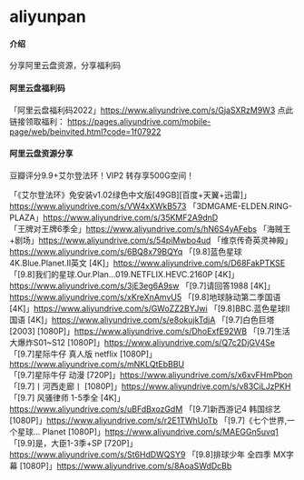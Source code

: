 # aliyunpan

#### 介绍
分享阿里云盘资源，分享福利码

#### 阿里云盘福利码
「阿里云盘福利码2022」https://www.aliyundrive.com/s/GjaSXRzM9W3
点此链接领取福利：
https://pages.aliyundrive.com/mobile-page/web/beinvited.html?code=1f07922



#### 阿里云盘资源分享

 豆瓣评分9.9+艾尔登法环！VIP2 转存享500G空间！

「《艾尔登法环》免安装v1.02绿色中文版[49GB][百度+天翼+迅雷]」https://www.aliyundrive.com/s/VW4xXWkB573
「3DMGAME-ELDEN.RING-PLAZA」https://www.aliyundrive.com/s/35KMF2A9dnD
「王牌对王牌6季全」https://www.aliyundrive.com/s/hN6S4yAFebs
「海贼王+剧场」https://www.aliyundrive.com/s/54piMwbo4ud
「维京传奇英灵神殿」https://www.aliyundrive.com/s/6BQ8x79BQYq
「[9.8]蓝色星球4K.Blue.Planet.II英文 [4K]」https://www.aliyundrive.com/s/D68FakPTKSE
「[9.8]我们的星球.Our.Plan...019.NETFLIX.HEVC.2160P  [4K]」https://www.aliyundrive.com/s/3jE3eg6A9sw
「[9.7]请回答1988  [4K]」https://www.aliyundrive.com/s/xKreXnAmvU5
「[9.8]地球脉动第二季国语  [4K]」https://www.aliyundrive.com/s/GWoZZ2BYJwi
「[9.8]BBC.蓝色星球Ⅱ 国语  [4K]」https://www.aliyundrive.com/s/e8okujkTdjA
「[9.7]白色巨塔[2003]  [1080P]」https://www.aliyundrive.com/s/DhoExfE92WB
「[9.7]生活大爆炸S01~S12  [1080P]」https://www.aliyundrive.com/s/Q7c2DjGV4Se
「[9.7]星际牛仔 真人版 netflix [1080P]」https://www.aliyundrive.com/s/mNKLQtEbBBU
「[9.7]星际牛仔 动漫  [720P]」https://www.aliyundrive.com/s/x6xvFHmPbon
「[9.7]丨河西走廊丨 [1080P]」https://www.aliyundrive.com/s/v83CiLJzPKH
「[9.7] 风骚律师  1-5季全  [4K]」https://www.aliyundrive.com/s/uBFdBxozGdM
「[9.7]新西游记4 韩国综艺  [1080P]」https://www.aliyundrive.com/s/r2E1TWhUoTb
「[9.7]《七个世界,一个星球... Planet  [1080P]」https://www.aliyundrive.com/s/MAEGGn5uvq1
「[9.9]是，大臣1-3季+SP  [720P]」https://www.aliyundrive.com/s/St6HdDWQSY9
「[9.8]排球少年 全四季 MX字幕  [1080P]」https://www.aliyundrive.com/s/8AoaSWdDcBb
